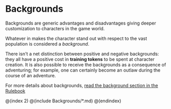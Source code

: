 # Backgrounds

Backgrounds are generic advantages and disadvantages giving 
deeper customization to characters in the game world. 

Whatever in makes the character stand out with respect to the vast
population is considered a *background*.

There isn't a net distinction between positive
and negative backgrounds: they all have a positive cost in 
**training tokens** to be spent at character creation. It is also
possible to receive the backgrounds as a consequence of adventuring;
for example, one can certainly become an outlaw during the course 
of an adventure.

For more details about backgrounds, 
[read the background section in the Rulebook]($RulebookAddress#backgrounds)

@(index 2)
@(include Backgrounds/*.md)
@(endindex)
